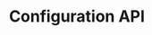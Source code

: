 ---
title: "Configuration API"
desc: "Configuration API is a service for storing configuration of license."
color: "#4484e7"
version: "0.2"
menu: 
    configuration_api_reference:
        identifier: "0.2"
        
---